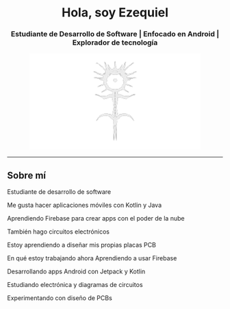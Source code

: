 <h1 align="center">Hola, soy Ezequiel</h1>
<h3 align="center">Estudiante de Desarrollo de Software | Enfocado en Android | Explorador de tecnología</h3>

<p align="center">
  <img src="imagen.png" width="400">
</p>


---
## Sobre mí

Estudiante de desarrollo de software

Me gusta hacer aplicaciones móviles con Kotlin y Java

Aprendiendo Firebase para crear apps con el poder de la nube

También hago circuitos electrónicos

Estoy aprendiendo a diseñar mis propias placas PCB

En qué estoy trabajando ahora
Aprendiendo a usar Firebase

Desarrollando apps Android con Jetpack y Kotlin

Estudiando electrónica y diagramas de circuitos

Experimentando con diseño de PCBs
